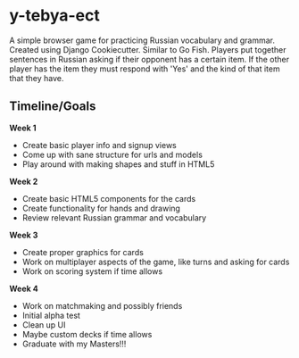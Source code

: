 # y-tebya-ect
A simple browser game for practicing Russian vocabulary and grammar. Created using Django Cookiecutter. Similar to Go Fish.
Players put together sentences in Russian asking if their opponent has a certain item.
If the other player has the item they must respond with 'Yes' and the kind of that item that they have.

## Timeline/Goals
**Week 1**

* Create basic player info and signup views
* Come up with sane structure for urls and models
* Play around with making shapes and stuff in HTML5

**Week 2**

* Create basic HTML5 components for the cards
* Create functionality for hands and drawing
* Review relevant Russian grammar and vocabulary

**Week 3**

* Create proper graphics for cards
* Work on multiplayer aspects of the game, like turns and asking for cards
* Work on scoring system if time allows

**Week 4**

* Work on matchmaking and possibly friends
* Initial alpha test
* Clean up UI
* Maybe custom decks if time allows
* Graduate with my Masters!!!

